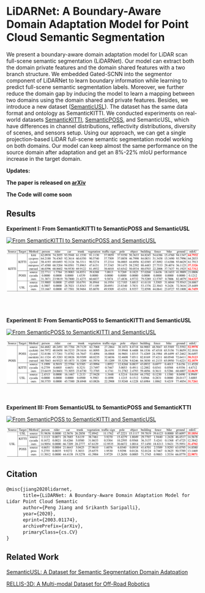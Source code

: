 # LiDARNet: A Boundary-Aware Domain Adaptation Model for Point Cloud Semantic Segmentation

We present a boundary-aware domain adaptation model for LiDAR scan full-scene semantic segmentation (LiDARNet). Our model can extract both the domain private features and the domain shared features with a two branch structure.  We embedded Gated-SCNN into the segmentor component of LiDARNet to learn boundary information while learning to predict full-scene semantic segmentation labels. Moreover, we further reduce the domain gap by inducing the model to learn a mapping between two domains using the domain shared and private features. Besides, we introduce a new dataset ([SemanticUSL](https://unmannedlab.github.io/research/SemanticUSL)). The dataset has the same data format and ontology as SemanticKITTI. We conducted experiments on real-world datasets [SemanticKITTI](http://semantic-kitti.org/), [SemanticPOSS](poss.pku.edu.cn/semanticposs.html), and SemanticUSL, which have differences in channel distributions, reflectivity distributions, diversity of scenes, and sensors setup. Using our approach, we can get a single projection-based LiDAR full-scene semantic segmentation model working on both domains. Our model can keep almost the same performance on the source domain after adaptation and get an 8%-22% mIoU performance increase in the target domain.

**Updates:**

**The paper is released on [arXiv](https://arxiv.org/abs/2003.01174)**

**The Code will come soon**

## Results

**Experiment I: From SemanticKITTI to SemanticPOSS and SemanticUSL** 

[![From SemanticKITTI to SemanticPOSS and SemanticUSL](https://img.youtube.com/vi/62C9cKzw3eY/0.jpg)](https://www.youtube.com/embed/62C9cKzw3eY)

![LiDARNetkitti](images/LiDARNetkitti.png)


<br/><br/>

**Experiment II: From SemanticPOSS to SemanticKITTI and SemanticUSL**

[![From SemanticPOSS to SemanticKITTI and SemanticUSL](https://img.youtube.com/vi/jd-OaQ3jD5k/0.jpg)](https://www.youtube.com/embed/jd-OaQ3jD5k)

![LiDARNetposs](images/LiDARNetposs.png)


<br/><br/>
**Experiment III: From SemanticUSL to SemanticPOSS and SemanticKTTI**

[![From SemanticPOSS to SemanticKITTI and SemanticUSL](https://img.youtube.com/vi/eRk7VJbQsRM/0.jpg)](https://www.youtube.com/embed/eRk7VJbQsRM)

![LiDARNetusl](images/LiDARNetusl.png)

## Citation
```
@misc{jiang2020lidarnet,
      title={LiDARNet: A Boundary-Aware Domain Adaptation Model for Lidar Point Cloud Semantic 
      author={Peng Jiang and Srikanth Saripalli},
      year={2020},
      eprint={2003.01174},
      archivePrefix={arXiv},
      primaryClass={cs.CV}
}
```
## Related Work

[SemanticUSL: A Dataset for Semantic Segmentation Domain Adatpation](https://unmannedlab.github.io/research/SemanticUSL)

[RELLIS-3D: A Multi-modal Dataset for Off-Road Robotics](https://unmannedlab.github.io/research/RELLS-3D)


